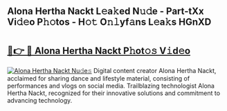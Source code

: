 ## Alona Hertha Nackt L𝚎a𝚔ed N𝚞𝚍e - Part-tXx Vi𝚍𝚎o P𝚑𝚘tos - H𝚘𝚝 O𝚗𝚕yf𝚊ns L𝚎a𝚔s HGnXD

# <h2><a href="http://kf2nvp.oniu.top/?m=Alona+Hertha+Nackt">🔗👉 🔴 Alona Hertha Nackt P𝚑ot𝚘𝚜 V𝚒d𝚎o</a></h2>

[![Alona Hertha Nackt Nu𝚍e𝚜](https://i.imgur.com/0qMVB7G.gif)](http://kf2nvp.oniu.top/?m=Alona+Hertha+Nackt)
Digital content creator Alona Hertha Nackt, acclaimed for sharing dance and lifestyle material, consisting of performances and vlogs on social media. Trailblazing technologist Alona Hertha Nackt, recognized for their innovative solutions and commitment to advancing technology.  
